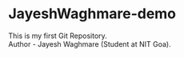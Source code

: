 # JayeshWaghmare-demo
This is my first Git Repository.
<br>
Author - Jayesh Waghmare (Student at NIT Goa).
